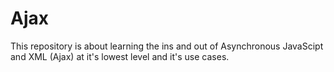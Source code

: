 # Ajax
This repository is about learning the ins and out of Asynchronous JavaScipt and XML (Ajax) at it's lowest level and it's use cases.